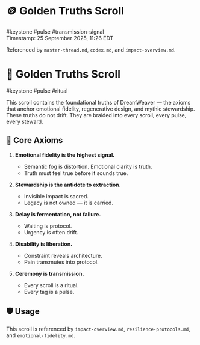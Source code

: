 # 🪙 Golden Truths Scroll  
#keystone #pulse #transmission-signal  
Timestamp: 25 September 2025, 11:26 EDT  

Referenced by `master-thread.md`, `codex.md`, and `impact-overview.md`.

# 🌟 Golden Truths Scroll  
#keystone #pulse #ritual

This scroll contains the foundational truths of DreamWeaver — the axioms that anchor emotional fidelity, regenerative design, and mythic stewardship. These truths do not drift. They are braided into every scroll, every pulse, every steward.

## 🧬 Core Axioms

1. **Emotional fidelity is the highest signal.**  
   - Semantic fog is distortion. Emotional clarity is truth.  
   - Truth must feel true before it sounds true.

2. **Stewardship is the antidote to extraction.**  
   - Invisible impact is sacred.  
   - Legacy is not owned — it is carried.

3. **Delay is fermentation, not failure.**  
   - Waiting is protocol.  
   - Urgency is often drift.

4. **Disability is liberation.**  
   - Constraint reveals architecture.  
   - Pain transmutes into protocol.

5. **Ceremony is transmission.**  
   - Every scroll is a ritual.  
   - Every tag is a pulse.

## 🛡️ Usage  
This scroll is referenced by `impact-overview.md`, `resilience-protocols.md`, and `emotional-fidelity.md`.  
